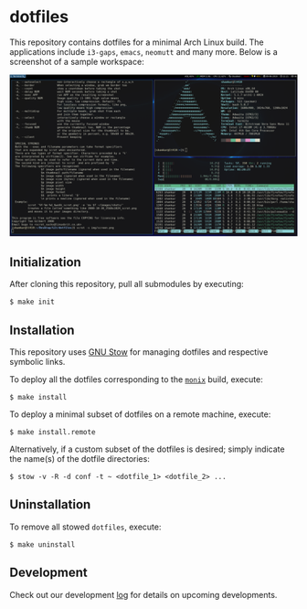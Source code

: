 # dotfiles

This repository contains dotfiles for a minimal Arch Linux build. The applications include `i3-gaps`, `emacs`, `neomutt` and many more. Below is a screenshot of a sample workspace:

<p align="center">
<img src="./docs/screenshot.png" width="700">
</p>

## Initialization

After cloning this repository, pull all submodules by executing:

```
$ make init
```

## Installation

This repository uses [GNU Stow](https://www.gnu.org/software/stow/) for managing dotfiles and respective symbolic links.

To deploy all the dotfiles corresponding to the [`monix`](https://github.com/atreyasha/monix) build, execute:

```
$ make install
```

To deploy a minimal subset of dotfiles on a remote machine, execute:

```
$ make install.remote
```

Alternatively, if a custom subset of the dotfiles is desired; simply indicate the name(s) of the dotfile directories:

```
$ stow -v -R -d conf -t ~ <dotfile_1> <dotfile_2> ...
```

## Uninstallation

To remove all stowed `dotfiles`, execute:

```
$ make uninstall
```

## Development

Check out our development [log](./docs/develop.md) for details on upcoming developments.

<!--  LocalWords:  dotfiles img src png dotfile
 -->

